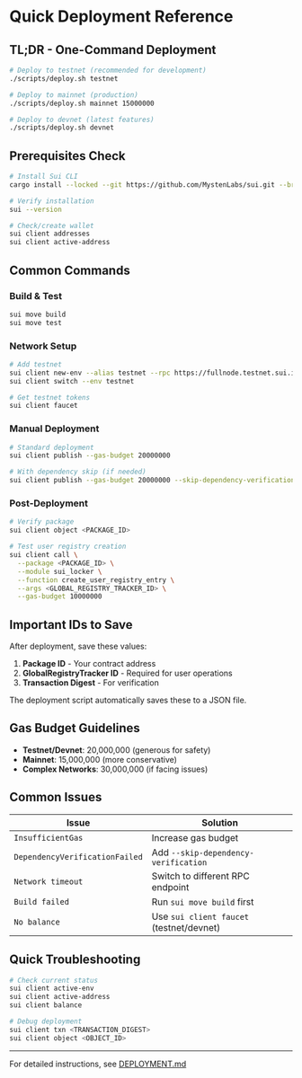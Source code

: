# Quick Deployment Reference

## TL;DR - One-Command Deployment

```bash
# Deploy to testnet (recommended for development)
./scripts/deploy.sh testnet

# Deploy to mainnet (production)
./scripts/deploy.sh mainnet 15000000

# Deploy to devnet (latest features)
./scripts/deploy.sh devnet
```

## Prerequisites Check

```bash
# Install Sui CLI
cargo install --locked --git https://github.com/MystenLabs/sui.git --branch mainnet sui

# Verify installation
sui --version

# Check/create wallet
sui client addresses
sui client active-address
```

## Common Commands

### Build & Test
```bash
sui move build
sui move test
```

### Network Setup
```bash
# Add testnet
sui client new-env --alias testnet --rpc https://fullnode.testnet.sui.io:443
sui client switch --env testnet

# Get testnet tokens
sui client faucet
```

### Manual Deployment
```bash
# Standard deployment
sui client publish --gas-budget 20000000

# With dependency skip (if needed)
sui client publish --gas-budget 20000000 --skip-dependency-verification
```

### Post-Deployment
```bash
# Verify package
sui client object <PACKAGE_ID>

# Test user registry creation
sui client call \
  --package <PACKAGE_ID> \
  --module sui_locker \
  --function create_user_registry_entry \
  --args <GLOBAL_REGISTRY_TRACKER_ID> \
  --gas-budget 10000000
```

## Important IDs to Save

After deployment, save these values:

1. **Package ID** - Your contract address
2. **GlobalRegistryTracker ID** - Required for user operations
3. **Transaction Digest** - For verification

The deployment script automatically saves these to a JSON file.

## Gas Budget Guidelines

- **Testnet/Devnet**: 20,000,000 (generous for safety)
- **Mainnet**: 15,000,000 (more conservative)
- **Complex Networks**: 30,000,000 (if facing issues)

## Common Issues

| Issue | Solution |
|-------|----------|
| `InsufficientGas` | Increase gas budget |
| `DependencyVerificationFailed` | Add `--skip-dependency-verification` |
| `Network timeout` | Switch to different RPC endpoint |
| `Build failed` | Run `sui move build` first |
| `No balance` | Use `sui client faucet` (testnet/devnet) |

## Quick Troubleshooting

```bash
# Check current status
sui client active-env
sui client active-address
sui client balance

# Debug deployment
sui client txn <TRANSACTION_DIGEST>
sui client object <OBJECT_ID>
```

---

For detailed instructions, see [DEPLOYMENT.md](./DEPLOYMENT.md)

